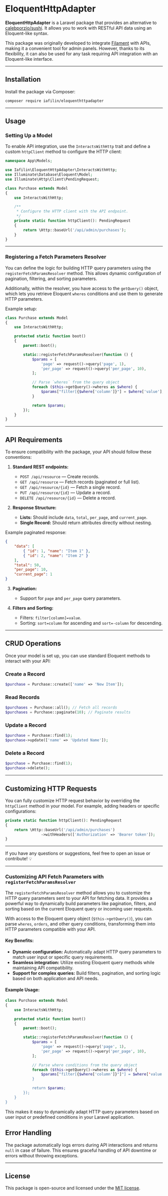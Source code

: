 
# EloquentHttpAdapter

**EloquentHttpAdapter** is a Laravel package that provides an alternative to [calebporzio/sushi](https://github.com/calebporzio/sushi). It allows you to work with RESTful API data using an Eloquent-like syntax.

This package was originally developed to integrate [Filament](https://filamentphp.com) with APIs, making it a convenient tool for admin panels. However, thanks to its flexibility, it can also be used for any task requiring API integration with an Eloquent-like interface.

---

## Installation

Install the package via Composer:

```bash
composer require iafilin/eloquenthttpadapter
```


---

## Usage

### Setting Up a Model

To enable API integration, use the `InteractsWithHttp` trait and define a custom `httpClient` method to configure the HTTP client:

```php
namespace App\Models;

use Iafilin\EloquentHttpAdapter\InteractsWithHttp;
use Illuminate\Database\Eloquent\Model;
use Illuminate\Http\Client\PendingRequest;

class Purchase extends Model
{
    use InteractsWithHttp;

    /**
     * Configure the HTTP client with the API endpoint.
     */
    private static function httpClient(): PendingRequest
    {
        return \Http::baseUrl('/api/admin/purchases');
    }
}
```

---

### Registering a Fetch Parameters Resolver

You can define the logic for building HTTP query parameters using the `registerFetchParamsResolver` method. This allows dynamic configuration of pagination, filtering, and sorting parameters.

Additionally, within the resolver, you have access to the `getQuery()` object, which lets you retrieve Eloquent `wheres` conditions and use them to generate HTTP parameters.

Example setup:
```php
class Purchase extends Model
{
    use InteractsWithHttp;

    protected static function boot()
    {
        parent::boot();

        static::registerFetchParamsResolver(function () {
            $params = [
                'page' => request()->query('page', 1),
                'per_page' => request()->query('per_page', 10),
            ];

            // Parse `wheres` from the query object
            foreach ($this->getQuery()->wheres as $where) {
                $params["filter[{$where['column']}"] = $where['value'];
            }

            return $params;
        });
    }
}
```

---

## API Requirements

To ensure compatibility with the package, your API should follow these conventions:

1. **Standard REST endpoints:**
    - `POST /api/resource` — Create records.
    - `GET /api/resource` — Fetch records (paginated or full list).
    - `GET /api/resource/{id}` — Fetch a single record.
    - `PUT /api/resource/{id}` — Update a record.
    - `DELETE /api/resource/{id}` — Delete a record.

2. **Response Structure:**
    - **Lists:** Should include `data`, `total`, `per_page`, and `current_page`.
    - **Single Record:** Should return attributes directly without nesting.

Example paginated response:
```json
{
    "data": [
        { "id": 1, "name": "Item 1" },
        { "id": 2, "name": "Item 2" }
    ],
    "total": 50,
    "per_page": 10,
    "current_page": 1
}
```

3. **Pagination:**
    - Support for `page` and `per_page` query parameters.

4. **Filters and Sorting:**
    - Filters: `filter[column]=value`.
    - Sorting: `sort=column` for ascending and `sort=-column` for descending.

---

## CRUD Operations

Once your model is set up, you can use standard Eloquent methods to interact with your API:

### Create a Record
```php
$purchase = Purchase::create(['name' => 'New Item']);
```

### Read Records
```php
$purchases = Purchase::all(); // Fetch all records
$purchases = Purchase::paginate(10); // Paginate results
```

### Update a Record
```php
$purchase = Purchase::find(1);
$purchase->update(['name' => 'Updated Name']);
```

### Delete a Record
```php
$purchase = Purchase::find(1);
$purchase->delete();
```

---

## Customizing HTTP Requests

You can fully customize HTTP request behavior by overriding the `httpClient` method in your model. For example, adding headers or specific configurations:

```php
private static function httpClient(): PendingRequest
{
    return \Http::baseUrl('/api/admin/purchases')
                ->withHeaders(['Authorization' => 'Bearer token']);
}
```

---

If you have any questions or suggestions, feel free to open an issue or contribute! 💡

---

### Customizing API Fetch Parameters with `registerFetchParamsResolver`

The `registerFetchParamsResolver` method allows you to customize the HTTP query parameters sent to your API for fetching data. It provides a powerful way to dynamically build parameters like pagination, filters, and sorting based on the current Eloquent query or incoming user requests.

With access to the Eloquent query object (`$this->getQuery()`), you can parse `wheres`, `orders`, and other query conditions, transforming them into HTTP parameters compatible with your API.

#### Key Benefits:
- **Dynamic configuration:** Automatically adapt HTTP query parameters to match user input or specific query requirements.
- **Seamless integration:** Utilize existing Eloquent query methods while maintaining API compatibility.
- **Support for complex queries:** Build filters, pagination, and sorting logic based on both application and API needs.

#### Example Usage:
```php
class Purchase extends Model
{
    use InteractsWithHttp;

    protected static function boot()
    {
        parent::boot();

        static::registerFetchParamsResolver(function () {
            $params = [
                'page' => request()->query('page', 1),
                'per_page' => request()->query('per_page', 10),
            ];

            // Parse where conditions from the query object
            foreach ($this->getQuery()->wheres as $where) {
                $params["filter[{$where['column']}"]"] = $where['value'];
            }

            return $params;
        });
    }
}
```

This makes it easy to dynamically adapt HTTP query parameters based on user input or predefined conditions in your Laravel application.

## Error Handling

The package automatically logs errors during API interactions and returns `null` in case of failure. This ensures graceful handling of API downtime or errors without throwing exceptions.

---

## License

This package is open-source and licensed under the [MIT license](license.md).

